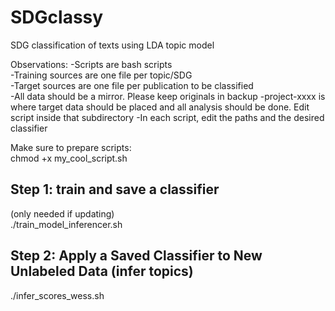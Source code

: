 # SDGclassy
SDG classification of texts using LDA topic model

Observations:
-Scripts are bash scripts  
-Training sources are one file per topic/SDG  
-Target sources are one file per publication to be classified  
-All data should be a mirror. Please keep originals in backup
-project-xxxx is where target data should be placed and all analysis should be done. Edit script inside that subdirectory
-In each script, edit the paths and the desired classifier  

Make sure to prepare scripts:  
chmod +x my_cool_script.sh

## Step 1: train and save a classifier  
(only needed if updating)  
./train_model_inferencer.sh  

## Step 2: Apply a Saved Classifier to New Unlabeled Data (infer topics)  
./infer_scores_wess.sh

